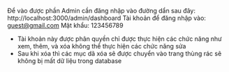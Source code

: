 Để vào được phần Admin cần đăng nhập vào đường dẩn sau đây: http://localhost:3000/admin/dashboard
Tài khoản để đăng nhập vào: guest@gmail.com
Mật khẩu: 123456789
- Tài khoản này được phân quyền chỉ được thực hiện các chức năng như xem, thêm, và xóa không thể thực hiện các chức năng sửa
- Sau khi xóa thì các mục dã xóa sẽ được chuyển vào trang thùng rác sẽ không bị mất dữ liệu trong database
